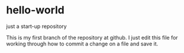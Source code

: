 # hello-world
just a start-up repository

This is my first branch of the repository at github. I just edit this file for working through how to commit a change on a file
and save it. 
